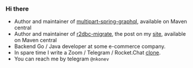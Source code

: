 ### Hi there

- Author and maintainer of [multipart-spring-graphql](https://github.com/nkonev/multipart-spring-graphql), available on Maven central
- Author and maintainer of [r2dbc-migrate](https://github.com/nkonev/r2dbc-migrate), the post on my [site](https://nkonev.name/post/136), available on Maven central
- Backend Go / Java developer at some e-commerce company.
- In spare time I write a Zoom / Telegram / Rocket.Chat [clone](https://github.com/nkonev/videochat).
- You can reach me by telegram `@nkonev`
